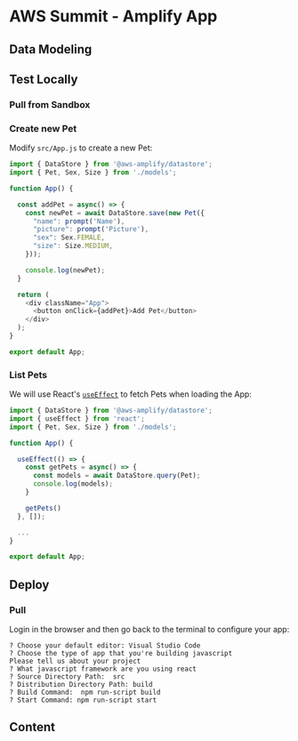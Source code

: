 # AWS Summit - Amplify App

## Data Modeling

## Test Locally

### Pull from Sandbox

### Create new Pet

Modify `src/App.js` to create a new Pet:

```javascript
import { DataStore } from '@aws-amplify/datastore';
import { Pet, Sex, Size } from './models';

function App() {

  const addPet = async() => {
    const newPet = await DataStore.save(new Pet({
      "name": prompt('Name'),
      "picture": prompt('Picture'),
      "sex": Sex.FEMALE,
      "size": Size.MEDIUM,
    }));

    console.log(newPet);
  }

  return (
    <div className="App">
      <button onClick={addPet}>Add Pet</button>
    </div>
  );
}

export default App;
```

### List Pets

We will use React's [`useEffect`](https://reactjs.org/docs/hooks-effect.html) to fetch Pets when loading the App:

```javascript
import { DataStore } from '@aws-amplify/datastore';
import { useEffect } from 'react';
import { Pet, Sex, Size } from './models';

function App() {

  useEffect(() => {
    const getPets = async() => {
      const models = await DataStore.query(Pet);
      console.log(models);
    }

    getPets()
  }, []);

  ...
}

export default App;
```

## Deploy

### Pull 

Login in the browser and then go back to the terminal to configure your app:

```
? Choose your default editor: Visual Studio Code
? Choose the type of app that you're building javascript
Please tell us about your project
? What javascript framework are you using react
? Source Directory Path:  src
? Distribution Directory Path: build
? Build Command:  npm run-script build
? Start Command: npm run-script start
```

## Content
